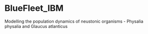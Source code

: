 # BlueFleet_IBM
Modelling the population dynamics of neustonic organisms - Physalia physalia and Glaucus atlanticus
